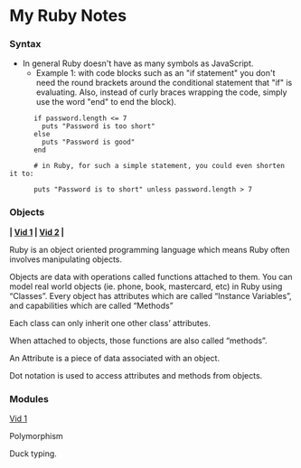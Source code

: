 # My Ruby Notes

### Syntax

- In general Ruby doesn't have as many symbols as JavaScript.
  - Example 1: with code blocks such as an "if statement" you don't need the round brackets around the conditional statement that "if" is evaluating.  Also, instead of curly braces wrapping the code, simply use the word "end" to end the block).
```
      if password.length <= 7
        puts "Password is too short"
      else
        puts "Password is good"
      end 
      
      # in Ruby, for such a simple statement, you could even shorten it to:
      
      puts "Password is to short" unless password.length > 7
```


### Objects

**| [Vid 1](https://youtu.be/Dji9ALCgfpM?t=1771)  | 
[Vid 2](https://youtu.be/t_ispmWmdjY?t=11671) |**

Ruby is an object oriented programming language which means Ruby often involves manipulating objects.  

Objects are data with operations called functions attached to them. You can model real world objects (ie. phone, book, mastercard, etc) in Ruby using “Classes”.
Every object has attributes which are called “Instance Variables”, and capabilities which are called “Methods”

Each class can only inherit one other class’ attributes.

When attached to objects, those functions are also called “methods”.

An Attribute is a piece of data associated with an object. 

Dot notation is used to access attributes and methods from objects.

### Modules

[Vid 1](https://youtu.be/Dji9ALCgfpM?t=2063)

Polymorphism

Duck typing.
